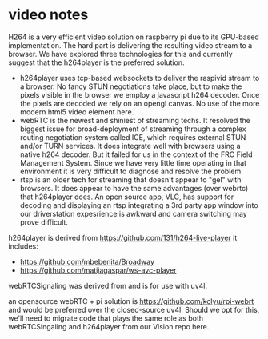 # video notes

H264 is a very efficient video solution on raspberry pi due to
its GPU-based implementation.  The hard part is delivering
the resulting video stream to a browser.  We have explored
three technologies for this and currently suggest that the
h264player is the preferred solution.

* h264player uses tcp-based websockets to deliver the
raspivid stream to a browser. No fancy STUN negotiations
take place, but to make the pixels visible in the browser
we employ a javascript h264 decoder.  Once the pixels
are decoded we rely on an opengl canvas.  No use of
the more modern html5 video element here.
* webRTC is the newest and shiniest of streaming techs.
It resolved the biggest issue for broad-deployment of
streaming through a complex routing negotiation system
called ICE, which requires external STUN and/or TURN
services. It does integrate well with browsers using
a native h264 decoder.  But it failed for us in the
context of the FRC Field Management System. Since we have
very little time operating in that environment it is
very difficult to diagnose and resolve the problem.
* rtsp is an older tech for streaming that doesn't
appear to "gel" with browsers.  It does appear to have
the same advantages (over webrtc) that h264player does.
An open source app, VLC,  has support for decoding and 
displaying an rtsp integrating a 3rd party app window
into our driverstation expesrience is  awkward and 
camera switching may prove difficult.

h264player is derived from https://github.com/131/h264-live-player
it includes: 
* https://github.com/mbebenita/Broadway
* https://github.com/matijagaspar/ws-avc-player

webRTCSignaling was derived from and is for use with uv4l.

an opensource webRTC + pi solution is https://github.com/kclyu/rpi-webrt
and would be preferred over the closed-source uv4l.  Should we opt for
this, we'll need to migrate code that plays the same role as both
webRTCSingaling and h264player from our Vision repo here.
